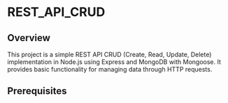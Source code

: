 ﻿# REST_API_CRUD
## Overview

This project is a simple REST API CRUD (Create, Read, Update, Delete) implementation in Node.js using Express and MongoDB with Mongoose. It provides basic functionality for managing data through HTTP requests.

## Prerequisites

